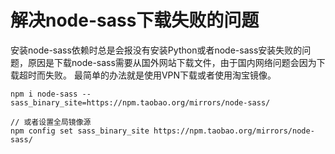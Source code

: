 # 解决node-sass下载失败的问题

安装node-sass依赖时总是会报没有安装Python或者node-sass安装失败的问题，原因是下载node-sass需要从国外网站下载文件，由于国内网络问题会因为下载超时而失败。
最简单的办法就是使用VPN下载或者使用淘宝镜像。

```
npm i node-sass --sass_binary_site=https://npm.taobao.org/mirrors/node-sass/

// 或者设置全局镜像源
npm config set sass_binary_site https://npm.taobao.org/mirrors/node-sass/
```